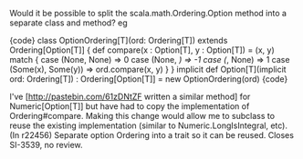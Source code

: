 Would it be possible to split the scala.math.Ordering.Option method into a separate class and method? eg

{code}
class OptionOrdering[T](ord: Ordering[T]) extends Ordering[Option[T]] {
  def compare(x : Option[T], y : Option[T]) = (x, y) match {
    case (None, None) => 0
    case (None, _) => -1
    case (_, None) => 1
    case (Some(x), Some(y)) => ord.compare(x, y)
  }
}
implicit def Option[T](implicit ord: Ordering[T]) : Ordering[Option[T]] = new OptionOrdering(ord)
{code}

I've [http://pastebin.com/61zDNtZF written a similar method] for Numeric[Option[T]] but have had to copy the implementation of Ordering#compare. Making this change would allow me to subclass to reuse the existing implementation (similar to Numeric.LongIsIntegral, etc). 
(In r22456) Separate option Ordering into a trait so it can be reused.
Closes SI-3539, no review.

